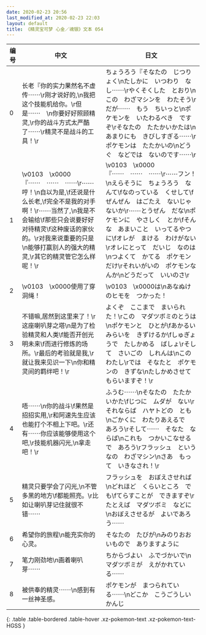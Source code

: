 ```yaml
---
date: 2020-02-23 20:56
last_modified_at: 2020-02-23 22:03
layout: default
title: 《精灵宝可梦 心金／魂银》文本 054
---
```

| 编号 | 中文 | 日文 |
| ---- | ---- | ---- |
| 0 | 长老『你的实力果然名不虚传⋯⋯\r刚才说好的,\n我把这个技能机给你。\r但是⋯⋯　\n你要好好照顾精灵,\r你的战斗方式太严酷了⋯⋯\r精灵不是战斗的工具！\r | ちょうろう『そなたの　じつりょく\nたしかに　いつわり　なし⋯⋯\rやくそくした　とおり\nこの　わざマシンを　わたそう\rだが⋯⋯　もう　ちいっと\nポケモンを　いたわるべき　ですぞ\rそなたの　たたかいかたは\nあまりにも　きびしすぎる⋯⋯\rポケモンは　たたかいの\nどうぐ　などでは　ないのです⋯⋯\r |
| 1 | \v0103　\x0000『⋯⋯　⋯⋯　⋯⋯\r⋯⋯哼！\n自以为是,\f还说是什么长老,\f完全不是我的对手啊！\r⋯⋯当然了,\n我是不会输给\f那些只会说要好好对待精灵\f这种废话的家伙的。\r对我来说重要的只是\n能够打赢别人的强大的精灵,\r其它的精灵管它怎么样呢！\r | \v0103　\x0000『⋯⋯　⋯⋯　⋯⋯\r⋯⋯フン！\nえらそうに　ちょうろう　なんて\fなのっている　くせして\fぜんぜん　はごたえ　ないじゃないか\r⋯⋯とうぜん　だな\nポケモンに　やさしく　とか\fそんな　あまいこと　いってるやつに\fオレが　まける　わけがない\rオレにとって　だいじ　なのは\nつよくて　かてる　ポケモン　だけ\rそれいがいの　ポケモンなんか\nどうだって　いいのさ\r |
| 2 | \v0103　\x0000使用了穿洞绳！ | \v0103　\x0000は\nあなぬけのヒモを　つかった！ |
| 3 | 不错嘛,居然到这里来了！\r这座喇叭芽之塔\n是为了检验精灵和人类\f能否开创光明未来\f而进行修炼的场所。\r最后的考验就是我,\r就让我来见识一下\n你和精灵间的羁绊吧！\r | よくぞ　ここまで　まいられた！\rこの　マダツボミのとうは\nポケモンと　ひとが\fあかるい　みらいを　きずけるか\fしゅぎょうで　たしかめる　ばしょ\rそして　さいごの　しれんは\nこの　わたし\rでは　そなたと　ポケモンの　きずな\nたしかめさせて　もらいますぞ！\r |
| 4 | 唔⋯⋯\n你的战斗\f果然是招招实用,\r和阿速先生应该也能打个不相上下吧。\r还有⋯⋯你应该能够使用这个吧,\r技能机器闪光,\n拿走吧！\r | ふうむ⋯⋯\nそなたの　たたかいかた\fじつに　ムダが　ない\rそれならば　ハヤトどの　とも\nごかくに　わたりあえるで　あろう\rそして⋯⋯　そなた　ならば\nこれも　つかいこなせるで　あろう\rフラッシュ　というなの　わざマシン\nさあ　もって　いきなされ！\r |
| 5 | 精灵只要学会了闪光,\n不管多黑的地方\f都能照亮。\r比如让喇叭芽记住就很不错⋯⋯ | フラッシュを　おぼえさせれば\nどれほど　くらいところ　でも\fてらすことが　できますぞ\rたとえば　マダツボミ　などに\nおぼえさせるが　よいであろう⋯⋯ |
| 6 | 希望你的旅程\n能充实你的心灵。 | そなたの　たびが\nみのりおおいもので　ありますように |
| 7 | 笔力刚劲地\n画着喇叭芽⋯⋯ | ちからづよい　ふでづかいで\nマダツボミが　えがかれている⋯⋯ |
| 8 | 被供奉的精灵⋯⋯\n感到有一丝神圣感。 | ポケモンが　まつられている⋯⋯\nどこか　こうごうしい　かんじ |
{: .table .table-bordered .table-hover .xz-pokemon-text .xz-pokemon-text-HGSS }
